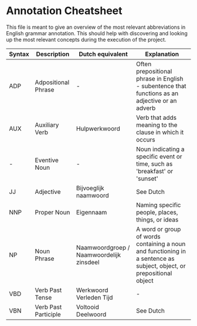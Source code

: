 # Annotation Cheatsheet
This file is meant to give an overview of the most relevant abbreviations in English grammar annotation.
This should help with discovering and looking up the most relevant concepts during the execution of the project.

| Syntax    | Description          | Dutch equivalent          | Explanation  |
| -----     | -----                | -----                     | -----        |
| ADP       | Adpositional Phrase  | -                         | Often prepositional phrase in English - subentence that functions as an adjective or an adverb |
| AUX       | Auxiliary Verb       | Hulpwerkwoord             | Verb that adds meaning to the clause in which it occurs |
| -         | Eventive Noun        | -                         | Noun indicating a specific event or time, such as 'breakfast' or 'sunset' |
| JJ        | Adjective            | Bijvoeglijk naamwoord     | See Dutch    |
| NNP       | Proper Noun          | Eigennaam                 | Naming specific people, places, things, or ideas |
| NP        | Noun Phrase          | Naamwoordgroep / Naamwoordelijk zinsdeel | A word or group of words containing a noun and functioning in a sentence as subject, object, or prepositional object |
| VBD       | Verb Past Tense      | Werkwoord Verleden Tijd   | -            |
| VBN       | Verb Past Participle | Voltooid Deelwoord        | See Dutch    |